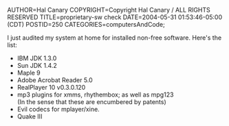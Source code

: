AUTHOR=Hal Canary
COPYRIGHT=Copyright Hal Canary / ALL RIGHTS RESERVED
TITLE=proprietary-sw check
DATE=2004-05-31 01:53:46-05:00 (CDT)
POSTID=250
CATEGORIES=computersAndCode;

I just audited my system at home for installed non-free software. Here's the list:

*   IBM JDK 1.3.0
*   Sun JDK 1.4.2
*   Maple 9
*   Adobe Acrobat Reader 5.0
*   RealPlayer 10 v0.3.0.120
*   mp3 plugins for xmms, rhythembox; as well as mpg123  
    (In the sense that these are encumbered by patents)
*   Evil codecs for mplayer/xine.
*   Quake III
